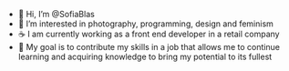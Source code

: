 - 👋 Hi, I’m @SofiaBlas
- 👀 I’m interested in photography, programming, design and feminism
- ☕ I am currently working as a front end developer in a retail company
- 💞️ My goal is to contribute my skills in a job that allows me to continue learning and acquiring knowledge to bring my potential to its fullest



